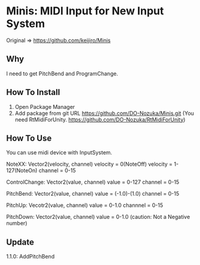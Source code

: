 Minis: MIDI Input for New Input System
================================================================
Original => https://github.com/keijiro/Minis

Why
----------------------------------------------------------------
I need to get PitchBend and ProgramChange.

How To Install
----------------------------------------------------------------
1. Open Package Manager
2. Add package from git URL
https://github.com/DO-Nozuka/Minis.git
(You need RtMidiForUnity. https://github.com/DO-Nozuka/RtMidiForUnity)

How To Use
----------------------------------------------------------------
You can use midi device with InputSystem.

NoteXX: Vector2(velocity, channel)
    velocity = 0(NoteOff)
    velocity = 1-127(NoteOn)
    channel = 0-15

ControlChange: Vector2(value, channel)
    value = 0-127
    channel = 0-15

PitchBend: Vector2(value, channel)
    value = (-1.0)-(1.0)
    channel = 0-15

PitchUp: Vecotr2(value, channel)
    value = 0-1.0
    channnel = 0-15

PitchDown: Vector2(value, channel)
    value = 0-1.0 (caution: Not a Negative number)

Update
----------------------------------------------------------------
1.1.0: AddPitchBend
